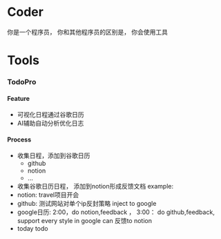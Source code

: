 # Coder 
你是一个程序员， 你和其他程序员的区别是， 你会使用工具

# Tools
### TodoPro
#### Feature
- 可视化日程通过谷歌日历
- AI辅助自动分析优化日志

#### Process 
- 收集日程，添加到谷歌日历
    - github
    - notion 
    - ...
- 收集谷歌日历日程， 添加到notion形成反馈文档
example: 
- notion: travel项目开会
- github: 测试网站对单个ip反封策略
inject to google 
- google日历: 2:00，do notion,feedback ， 3:00： do github,feedback, support every style in google can
反馈to notion 
- today todo 

